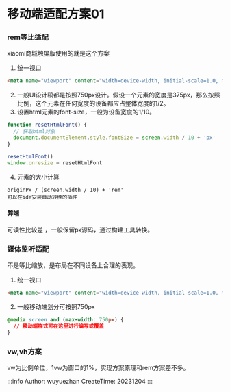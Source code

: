 # 移动端适配方案01

### rem等比适配
xiaomi商城触屏版使用的就是这个方案
1. 统一视口
``` html
<meta name="viewport" content="width=device-width, initial-scale=1.0, minimum-scale=1.0, maximum-scale=1.0, user-scalable=no" />
```
2. 一般UI设计稿都是按照750px设计。假设一个元素的宽度是375px，那么按照比例，这个元素在任何宽度的设备都应占整体宽度的1/2。
3. 设置html元素的font-size，一般为设备宽度的1/10。
```js
function resetHtmlFont() {
  // 获取html对象
  document.documentElement.style.fontSize = screen.width / 10 + 'px'
}

resetHtmlFont()
window.onresize = resetHtmlFont
```
4. 元素的大小计算
```
originPx / (screen.width / 10) + 'rem' 
可以在ide安装自动转换的插件
```
#### 弊端
可读性比较差 ，一般保留px源码，通过构建工具转换。

### 媒体监听适配
不是等比缩放，是布局在不同设备上合理的表现。
1. 统一视口
``` html
<meta name="viewport" content="width=device-width, initial-scale=1.0, minimum-scale=1.0, maximum-scale=1.0, user-scalable=no" />
```
2. 一般移动端划分可按照750px 
``` css
@media screen and (max-width: 750px) {
  // 移动端样式可在这里进行编写或覆盖
}
```
### vw,vh方案
vw为比例单位，1vw为窗口的1%，实现方案原理和rem方案差不多。

:::info
Author: wuyuezhan
CreateTime: 20231204
:::